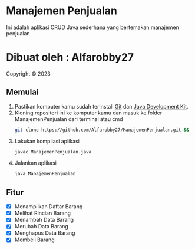 # **Manajemen Penjualan**
Ini adalah aplikasi CRUD Java sederhana yang bertemakan manajemen penjualan

# **Dibuat oleh : Alfarobby27**
Copyright &copy; 2023

## Memulai
1. Pastikan komputer kamu sudah terinstall [Git](https://git-scm.com/) dan [Java Development Kit](http://jdk.java.net/).
2. Kloning repositori ini ke komputer kamu dan masuk ke folder ManajemenPenjualan dari terminal atau cmd
	```bash
	git clone https://github.com/Alfarobby27/ManajemenPenjualan.git && cd ManajemenPenjualan
	```
3. Lakukan kompilasi aplikasi
	```bash
	javac ManajemenPenjualan.java
	```
4. Jalankan aplikasi
	```bash
	java ManajemenPenjualan
	```

## Fitur
- [x] Menampilkan Daftar Barang
- [x] Melihat Rincian Barang
- [x] Menambah Data Barang
- [x] Merubah Data Barang
- [x] Menghapus Data Barang
- [x] Membeli Barang 

